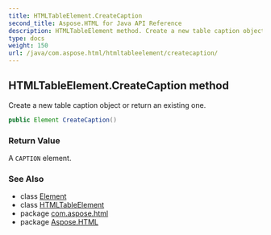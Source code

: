 ```yaml
---
title: HTMLTableElement.CreateCaption
second_title: Aspose.HTML for Java API Reference
description: HTMLTableElement method. Create a new table caption object or return an existing one
type: docs
weight: 150
url: /java/com.aspose.html/htmltableelement/createcaption/
---
```

## HTMLTableElement.CreateCaption method

Create a new table caption object or return an existing one.

```java
public Element CreateCaption()
```

### Return Value

A `CAPTION` element.

### See Also

* class [Element](../../../com.aspose.html.dom/element/)
* class [HTMLTableElement](../)
* package [com.aspose.html](../../htmltableelement/)
* package [Aspose.HTML](../../../)
